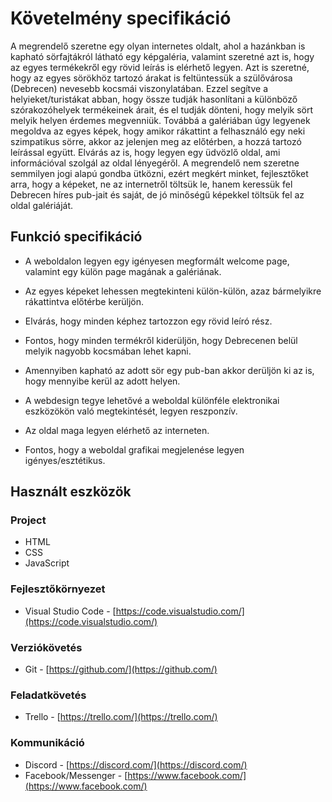 # Követelmény specifikáció

A megrendelő szeretne egy olyan internetes oldalt, ahol a hazánkban is kapható sörfajtákról látható egy képgaléria, valamint szeretné azt is, hogy az egyes termékekről egy rövid leírás is elérhető legyen. Azt is szeretné, hogy az egyes sörökhöz tartozó árakat is feltüntessük a szülővárosa (Debrecen) nevesebb kocsmái viszonylatában. Ezzel segítve a helyieket/turistákat abban, hogy össze tudják hasonlítani a különböző szórakozóhelyek termékeinek árait, és el tudják dönteni, hogy melyik sört melyik helyen érdemes megvenniük.
Továbbá a galériában úgy legyenek megoldva az egyes képek, hogy amikor rákattint a felhasználó egy neki szimpatikus sörre, akkor az jelenjen meg az előtérben, a hozzá tartozó leírással együtt. Elvárás az is, hogy legyen egy üdvözlő oldal, ami információval szolgál az oldal lényegéről.
A megrendelő nem szeretne semmilyen jogi alapú gondba ütközni, ezért megkért minket, fejlesztőket arra, hogy a képeket, ne az internetről töltsük le, hanem keressük fel Debrecen híres pub-jait és saját, de jó minőségű képekkel töltsük fel az oldal galériáját.

## Funkció specifikáció

+	A weboldalon legyen egy igényesen megformált welcome page, valamint egy külön page magának a galériának.

+	Az egyes képeket lehessen megtekinteni külön-külön, azaz bármelyikre rákattintva előtérbe kerüljön.

+	Elvárás, hogy minden képhez tartozzon egy rövid leíró rész.

+	Fontos, hogy minden termékről kiderüljön, hogy Debrecenen belül melyik nagyobb kocsmában lehet kapni.

+	Amennyiben kapható az adott sör egy pub-ban akkor derüljön ki az is, hogy mennyibe kerül az adott helyen.

+	A webdesign tegye lehetővé a weboldal különféle elektronikai eszközökön való megtekintését, legyen reszponzív.

+	Az oldal maga legyen elérhető az interneten.

+	Fontos, hogy a weboldal grafikai megjelenése legyen igényes/esztétikus.

## Használt eszközök

### Project
+ HTML
+ CSS
+ JavaScript

### Fejlesztőkörnyezet
+ Visual Studio Code - [https://code.visualstudio.com/](https://code.visualstudio.com/)

### Verziókövetés
+ Git - [https://github.com/](https://github.com/)

### Feladatkövetés
+ Trello - [https://trello.com/](https://trello.com/)

### Kommunikáció
+ Discord - [https://discord.com/](https://discord.com/)
+ Facebook/Messenger - [https://www.facebook.com/](https://www.facebook.com/)
